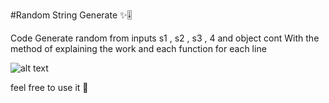 #Random String Generate ✨🎚

Code Generate random from inputs s1 , s2 , s3 , 4  and object cont
With the method of explaining the work and each function for each line

![alt text](https://cdn.discordapp.com/attachments/1116893606393937950/1116893755480485939/image.png)

feel free to use it 🙌
